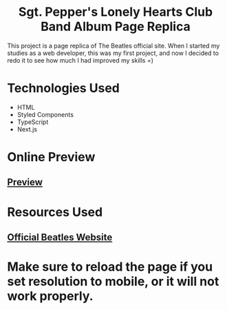  <h1 align="center"> Sgt. Pepper's Lonely Hearts Club Band Album Page Replica</h1>

This project is a page replica of The Beatles official site. When I started my studies as a web developer, this was my first project, and now I decided to redo it to see how much I had improved my skills =)

# Technologies Used

- HTML
- Styled Components
- TypeScript
- Next.js

# Online Preview

## [Preview](https://sgt-peppers-copy.netlify.app/)

# Resources Used

## [Official Beatles Website](https://www.thebeatles.com/sgt-peppers-lonely-hearts-club-band-0)

# Make sure to reload the page if you set resolution to mobile, or it will not work properly.
